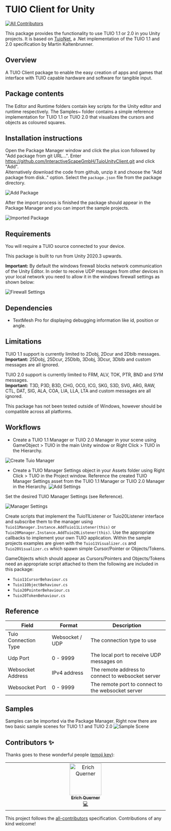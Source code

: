 # TUIO Client for Unity
<!-- ALL-CONTRIBUTORS-BADGE:START - Do not remove or modify this section -->
[![All Contributors](https://img.shields.io/badge/all_contributors-1-orange.svg?style=flat-square)](#contributors-)
<!-- ALL-CONTRIBUTORS-BADGE:END -->
This package provides the functionality to use TUIO 1.1 or 2.0 in you Unity projects. It is based on [TuioNet](https://github.com/InteractiveScapeGmbH/TuioNet), a .Net implementation of the TUIO 1.1 and 2.0 specification by Martin Kaltenbrunner.

## Overview

A TUIO Client package to enable the easy creation of apps and games that interface with TUIO capable hardware and software for tangible input.

## Package contents

The Editor and Runtime folders contain key scripts for the Unity editor and runtime respectively. The Samples~ folder contains a simple reference implementation for TUIO 1.1 or TUIO 2.0 that visualizes the cursors and objects as coloured squares.

## Installation instructions

Open the Package Manager window and click the plus icon followed by "Add package from git URL...". Enter https://github.com/InteractiveScapeGmbH/TuioUnityClient.git and click "Add".</br>
Alternatively download the code from github, unzip it and choose the "Add package from disk.." option. Select the ```package.json``` file from the package directory.

![Add Package](Documentation~/img/pm-add.png)

After the import process is finished the package should appear in the Package Manager and you can import the sample projects.

![Imported Package](Documentation~/img/imported-package.png)

## Requirements

You will require a TUIO source connected to your device.

This package is built to run from Unity 2020.3 upwards.

**Important:** By default the windows firewall blocks network communication of the Unity Editor. In order to receive UDP messages from other devices in your local network you need to allow it in the windows firewall settings as shown below:

![Firewall Settings](/Documentation~/img/firewall.png)

## Dependencies
- TextMesh Pro for displaying debugging information like id, position or angle.

## Limitations

TUIO 1.1 support is currently limited to 2Dobj, 2Dcur and 2Dblb messages.</br>
**Important:** 25Dobj, 25Dcur, 25Dblb, 3Dobj, 3Dcur, 3Dblb and custom messages are all ignored.

TUIO 2.0 support is currently limited to FRM, ALV, TOK, PTR, BND and SYM messages.</br> 
**Important:** T3D, P3D, B3D, CHG, OCG, ICG, SKG, S3D, SVG, ARG, RAW, CTL, DAT, SIG, ALA, COA, LIA, LLA, LTA and custom messages are all ignored.

This package has not been tested outside of Windows, however should be compatible across all platforms.

## Workflows

- Create a TUIO 1.1 Manager or TUIO 2.0 Manager in your scene using GameObject > TUIO in the main Unity window or Right Click > TUIO in the Hierarchy.

![Create Tuio Manager](Documentation~/img/add-manager.png)
- Create a TUIO Manager Settings object in your Assets folder using Right Click > TUIO in the Project window. Reference the created TUIO Manager Settings asset from the TUIO 1.1 Manager or TUIO 2.0 Manager in the Hierarchy.
![Add Settings](Documentation~/img/add-settings.png)

Set the desired TUIO Manager Settings (see Reference).

![Manager Settings](Documentation~/img/settings.png)

Create scripts that implement the Tuio11Listener or Tuio20Listener interface and subscribe them to the manager using ```Tuio11Manager.Instance.AddTuio11Listener(this)``` or ```Tuio20Manager.Instance.AddTuio20Listener(this)```. Use the
appropriate callbacks to implement your own TUIO application. Within the sample projects examples are given with the ```Tuio11Visualizer.cs``` and ```Tuio20Visualizer.cs``` which spawn simple Cursor/Pointer or Objects/Tokens. 

GameObjects which should appear as Cursors/Pointers and Objects/Tokens need an appropriate script attached to them the following are included in this package:
- ```Tuio11CursorBehaviour.cs```
- ```Tuio11ObjectBehaviour.cs```
- ```Tuio20PointerBehaviour.cs```
- ```Tuio20TokenBehaviour.cs```


## Reference

| **Field** | **Format** | **Description** |
|--|--|--|
|Tuio Connection Type | Websocket / UDP | The connection type to use
| Udp Port | 0 - 9999 | The local port to receive UDP messages on |
| Websocket Address | IPv4 address   | The remote address to connect to websocket server
| Websocket Port | 0 - 9999 | The remote port to connect to the websocket server |


## Samples
Samples can be imported via the Package Manager. Right now there are two basic sample scenes for TUIO 1.1 and TUIO 2.0
![Sample Scene](Documentation~/img/sample-scene.png)

## Contributors ✨

Thanks goes to these wonderful people ([emoji key](https://allcontributors.org/docs/en/emoji-key)):

<!-- ALL-CONTRIBUTORS-LIST:START - Do not remove or modify this section -->
<!-- prettier-ignore-start -->
<!-- markdownlint-disable -->
<table>
  <tbody>
    <tr>
      <td align="center" valign="top" width="14.28%"><a href="https://www.interactive-scape.com/"><img src="https://avatars.githubusercontent.com/u/51314413?v=4?s=100" width="100px;" alt="Erich Querner"/><br /><sub><b>Erich Querner</b></sub></a><br /><a href="https://github.com/InteractiveScapeGmbH/TuioUnityClient/commits?author=eqbic" title="Code">💻</a></td>
    </tr>
  </tbody>
</table>

<!-- markdownlint-restore -->
<!-- prettier-ignore-end -->

<!-- ALL-CONTRIBUTORS-LIST:END -->

This project follows the [all-contributors](https://github.com/all-contributors/all-contributors) specification. Contributions of any kind welcome!